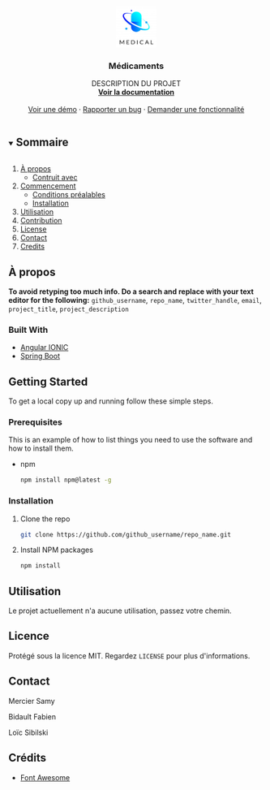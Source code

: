 <!--
*** Thanks for checking out the Best-README-Template. If you have a suggestion
*** that would make this better, please fork the repo and create a pull request
*** or simply open an issue with the tag "enhancement".
*** Thanks again! Now go create something AMAZING! :D
***
***
***
*** To avoid retyping too much info. Do a search and replace for the following:
*** github_username, repo_name, twitter_handle, email, project_title, project_description
-->



<!-- PROJECT SHIELDS -->
<!--
*** I'm using markdown "reference style" links for readability.
*** Reference links are enclosed in brackets [ ] instead of parentheses ( ).
*** See the bottom of this document for the declaration of the reference variables
*** for contributors-url, forks-url, etc. This is an optional, concise syntax you may use.
*** https://www.markdownguide.org/basic-syntax/#reference-style-links
-->

<!-- PROJECT LOGO -->
<br />
<p align="center">
  <a href="https://github.com/LoicSibilski/Medicaments">
    <img src="images/Logo.PNG" alt="Logo" width="80" height="80">
  </a>

  <h3 align="center">Médicaments</h3>

  <p align="center">
    DESCRIPTION DU PROJET
    <br />
    <a href="https://github.com/LoicSibilski/Medicaments"><strong>Voir la documentation</strong></a>
    <br />
    <br />
    <a href="https://github.com/LoicSibilski/Medicaments">Voir une démo</a>
    ·
    <a href="https://github.com/LoicSibilski/Medicaments/issues">Rapporter un bug</a>
    ·
    <a href="https://github.com/LoicSibilski/Medicaments/issues">Demander une fonctionnalité</a>
  </p>
</p>



<!-- TABLE OF CONTENTS -->
<details open="open">
  <summary><h2 style="display: inline-block">Sommaire</h2></summary>
  <ol>
    <li>
      <a href="#about-the-project">À propos</a>
      <ul>
        <li><a href="#built-with">Contruit avec</a></li>
      </ul>
    </li>
    <li>
      <a href="#getting-started">Commencement</a>
      <ul>
        <li><a href="#prerequisites">Conditions préalables</a></li>
        <li><a href="#installation">Installation</a></li>
      </ul>
    </li>
    <li><a href="#usage">Utilisation</a></li>
    <li><a href="#contributing">Contribution</a></li>
    <li><a href="#license">License</a></li>
    <li><a href="#contact">Contact</a></li>
    <li><a href="#acknowledgements">Credits</a></li>
  </ol>
</details>



<!-- ABOUT THE PROJECT -->
## À propos

**To avoid retyping too much info. Do a search and replace with your text editor for the following:**
`github_username`, `repo_name`, `twitter_handle`, `email`, `project_title`, `project_description`


### Built With

* [Angular IONIC](https://ionicframework.com/)
* [Spring Boot](https://spring.io/)



<!-- GETTING STARTED -->
## Getting Started

To get a local copy up and running follow these simple steps.

### Prerequisites

This is an example of how to list things you need to use the software and how to install them.
* npm
  ```sh
  npm install npm@latest -g
  ```

### Installation

1. Clone the repo
   ```sh
   git clone https://github.com/github_username/repo_name.git
   ```
2. Install NPM packages
   ```sh
   npm install
   ```



<!-- USAGE EXAMPLES -->
## Utilisation

Le projet actuellement n'a aucune utilisation, passez votre chemin.

<!-- _For more examples, please refer to the [Documentation](https://example.com)_ -->




<!-- LICENCE -->
## Licence

Protégé sous la licence MIT. Regardez `LICENSE` pour plus d'informations.



<!-- CONTACT -->
## Contact

Mercier Samy

Bidault Fabien

Loïc Sibilski 



<!-- CREDITS -->
## Crédits

* [Font Awesome](https://fontawesome.com)
